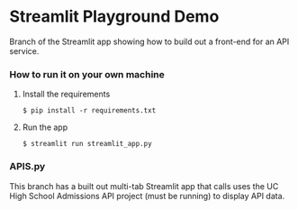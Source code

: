 # Streamlit Playground Demo

Branch of the Streamlit app showing how to build out a front-end for an API service. 

### How to run it on your own machine

1. Install the requirements

   ```
   $ pip install -r requirements.txt
   ```

2. Run the app

   ```
   $ streamlit run streamlit_app.py
   ```

### APIS.py
This branch has a built out multi-tab Streamlit app that calls uses the UC High School Admissions API project (must be running) to display API data. 
